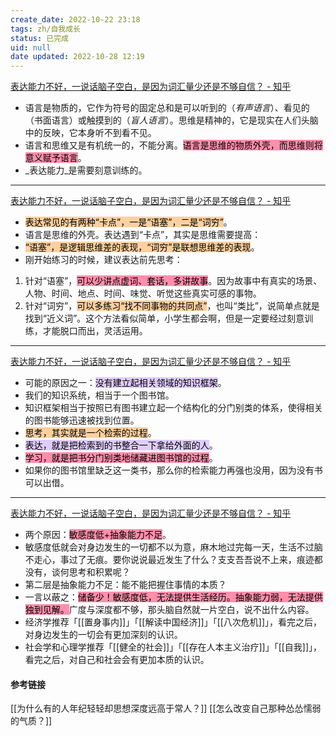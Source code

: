 ```yaml
---
create_date: 2022-10-22 23:18
tags: zh/自我成长
status: 已完成
uid: null
date updated: 2022-10-28 12:19
---
```


[表达能力不好，一说话脑子空白，是因为词汇量少还是不够自信？ - 知乎](https://www.zhihu.com/question/442551957/answer/1829732871)

- 语言是物质的，它作为符号的固定总和是可以听到的（_有声语言_）、看见的（书面语言）或触摸到的（_盲人语言_）。思维是精神的，它是现实在人们头脑中的反映，它本身听不到看不见。
- 语言和思维又是有机统一的，不能分离。<mark style="background: #FF5582A6;">语言是思维的物质外壳，而思维则将意义赋予语言</mark>。
- _表达能力_是需要刻意训练的。

---

[表达能力不好，一说话脑子空白，是因为词汇量少还是不够自信？ - 知乎](https://www.zhihu.com/question/442551957/answer/1738616221)

- <mark style="background: #FFB86CA6;">表达常见的有两种“卡点”，一是“语塞”，二是“词穷”</mark>。
- 语言是思维的外壳。表达遇到“卡点”，其实是思维需要提高：
- <mark style="background: #FFB86CA6;">“语塞”，是逻辑思维差的表现，“词穷”是联想思维差的表现</mark>。
- 刚开始练习的时候，建议表达前先思考：
1. 针对“语塞”，<mark style="background: #FF5582A6;">可以少讲点虚词、套话，多讲故事</mark>。因为故事中有真实的场景、人物、时间、地点、时间、味觉、听觉这些真实可感的事物。
2. 针对“词穷”，<mark style="background: #FFB86CA6;">可以多练习“找不同事物的共同点”</mark>，也叫“类比”，说简单点就是找到“近义词”。这个方法看似简单，小学生都会啊，但是一定要经过刻意训练，才能脱口而出，灵活运用。

---

[表达能力不好，一说话脑子空白，是因为词汇量少还是不够自信？ - 知乎](https://www.zhihu.com/question/442551957/answer/1990962447)

- 可能的原因之一：<mark style="background: #D2B3FFA6;">没有建立起相关领域的知识框架</mark>。
- 我们的知识系统，相当于一个图书馆。
- 知识框架相当于按照已有图书建立起一个结构化的分门别类的体系，使得相关的图书能够迅速被找到位置。
- <mark style="background: #FFB86CA6;">思考，其实就是一个检索的过程</mark>。
- <mark style="background: #D2B3FFA6;">表达，就是把检索到的书整合一下拿给外面的人</mark>。
- <mark style="background: #FF5582A6;">学习，就是把书分门别类地储藏进图书馆的过程</mark>。
- 如果你的图书馆里缺乏这一类书，那么你的检索能力再强也没用，因为没有书可以出借。

---

[表达能力不好，一说话脑子空白，是因为词汇量少还是不够自信？ - 知乎](https://www.zhihu.com/question/442551957/answer/2576726068)

- 两个原因：<mark style="background: #FF5582A6;">敏感度低+抽象能力不足</mark>。
- 敏感度低就会对身边发生的一切都不以为意，麻木地过完每一天，生活不过脑不走心，事过了无痕。要你说说最近发生了什么？支支吾吾说不上来，痕迹都没有，谈何思考和积累呢？
- 第二层是抽象能力不足：能不能把握住事情的本质？
- 一言以蔽之：<mark style="background: #FF5582A6;">储备少！敏感度低，无法提供生活经历。抽象能力弱，无法提供独到见解。</mark>广度与深度都不够，那头脑自然就一片空白，说不出什么内容。
- 经济学推荐「[[置身事内]]」「[[解读中国经济]]」「[[八次危机]]」，看完之后，对身边发生的一切会有更加深刻的认识。
- 社会学和心理学推荐「[[健全的社会]]」「[[存在人本主义治疗]]」「[[自我]]」，看完之后，对自己和社会会有更加本质的认识。

#### 参考链接

[[为什么有的人年纪轻轻却思想深度远高于常人？]]
[[怎么改变自己那种怂怂懦弱的气质？]]

